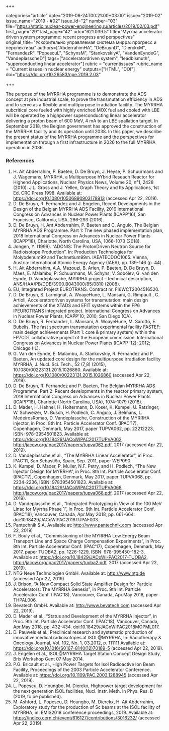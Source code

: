 +++

categories="article"
date="2019-06-24T00:21:00+03:00"
issue="2019-02"
issue_name="2019 - #02"
issue_id="2"
number="03"
file="https://static.nuclear-power-engineering.ru/articles/2019/02/03.pdf"
first_page="29"
last_page="42"
udc="621.039.5"
title="Myrrha accelerator driven system programme: recent progress and perspectives"
original_title="Ускорительно управляемая система мирра: прогресс и перспективы"
authors=["AbderrahimHA", "DeBruynD", "DierckxM", "FernandezR", "PopescuL", "SchynsM", "StankovskiyA", "VandenEyndeG", "VandeplasscheD"]
tags=["acceleratordriven system", "leadbismuth", "superconducting linear accelerator"]
rubric = "currentissues"
rubric_name = "Current issues in nuclear energy"
outputs=["HTML", "DOI"]
doi="https://doi.org/10.26583/npe.2019.2.03"

+++

The purpose of the MYRRHA programme is to demonstrate the ADS concept at pre industrial scale, to prove the transmutation efficiency in ADS and to serve as a flexible and multipurpose irradiation facility. The MYRRHA subcritical core fueled with highly enriched MOX fuel and cooled with LBE will be operated by a highpower superconducting linear accelerator delivering a proton beam of 600 MeV, 4 mA to an LBE spallation target. In September 2018, the Belgian government has approved the construction of the MYRRHA facility and its operation until 2038. In this paper, we describe the present status of the MYRRHA programme and the perspectives for implementation through a first infrastructure in 2026 to the full MYRRHA operation in 2036.

### References

1. H. Ait Abderrahim, P. Baeten, D. De Bruyn, J. Heyse, P. Schuurmans and J. Wagemans, MYRRHA, a Multipurpose hYbrid Reseach Reactor for Highend Applications, Nuclear Physics News, Volume 20, n°1, 2428 (2010). J.L. Gross and J. Yellen, Graph Theory and Its Applications, 1st Ed. CRC Press 1998. Available at: https://doi.org/10.1080/10506890903178913 (accessed Apr 22, 2019).
2. D. De Bruyn, R. Fernandez and J. Engelen, Recent Developments in the Design of the Belgian MYRRHA ADS Facility, 2016 International Congress on Advances in Nuclear Power Plants (ICAPP’16), San Francisco, California, USA, 286-293 (2016).
3. D. De Bruyn, H. Aпt Abderrahim, P. Baeten and C. Angulo, The Belgian MYRRHA ADS Programme. Part 1: The new phased implementation plan, 2018 International Congress on Advances in Nuclear Power Plants (ICAPP’18), Charlotte, North Carolina, USA, 1066-1073 (2018).
4. Jongen, Y. (1999). “ADONIS: The ProtonDriven Neutron Source for Radioisotope Production”. In: Production Technologies for Molybdenum99 and Technetium99m. IAEATECDOC1065. Vienna, Austria: International Atomic Energy Agency (IAEA), pp. 139-146 (p. 44).
5. H. Ait Abderrahim, A.A. Mazouzi, B. Arien, P. Baeten, D. De Bruyn, D. Maes, E. Malambu, P. Schuurmans, M. Schyns, V. Sobolev, G. van den Eynde, D. Vandeplassche, MYRRHA project – technical description, ANS/HAA/PB/DDB/3900.B043000/85/0810 (2008).
6. EU, Integrated Project EUROTRANS. Contract nr. FI6WCT2004516520.
7. D. De Bruyn, S. Larmignat, A. WoayeHune, L. Mansani, G. Rimpault , C. Artioli, Acceleratordriven systems for transmutation: main design achievements of the XTADS and EFIT systems within the FP6 IPEUROTRANS integrated project. International Congress on Advances in Nuclear Power Plants, ICAPP’10; 2010; San Diego (CA).
8. D. De Bruyn, R. Fernandez, L. Mansani, A. WoayeHune, M. Sarotto, E. Bubelis. The fast spectrum transmutation experimental facility FASTEF: main design achievements (Part 1: core & primary system) within the FP7CDT collaborative project of the European commission. International Congress on Advances in Nuclear Power Plants (ICAPP ’12); 2012; Chicago (IL).
9. G. Van den Eynde, E. Malambu, A. Stankovskiy, R. Fernandez and P. Baeten, An updated core design for the multipurpose irradiation facility MYRRHA, J. Nucl. Sci. Tech., 52 (7_8) (2015), 10.1080/00223131.2015.1026860. Available at: https://doi.org/10.1080/00223131.2015.1026860 (accessed Apr 22, 2019).
10. D. De Bruyn, R. Fernandez and P. Baeten, The Belgian MYRRHA ADS Programme. Part 2: Recent developments in the reactor primary system, 2018 International Congress on Advances in Nuclear Power Plants (ICAPP’18), Charlotte (North Carolina, USA), 1074-1079 (2018).
11. D. Mader, H. Hahnel, H. Holtermann, D. Koser, K. Kumpel, U. Ratzinger, W. Schweizer, M. Busch, H. Podlech, C. Angulo, J. Belmans, L. MedeirosRomao, D. Vandeplassche, Construction of the MYRRHA injector, in Proc. 8th Int. Particle Accelerator Conf. (IPAC’17), Copenhagen, Denmark, May 2017, paper TUPVA062, pp. 22212223, ISBN: 978-3954501823. Available at: https://doi.org/10.18429/JACoWIPAC2017TUPVA062, http://jacow.org/ipac2017/papers/tupva062.pdf, 2017 (accessed Apr 22, 2019).
12. D. Vandeplassche et al., “The MYRRHA Linear Accelerator”, in Proc. IPAC’11, San Sebastiбn, Spain, Sep. 2011, paper WEP090
13. K. Kumpel, D. Mader, P. Muller, N.F. Petry, and H. Podlech, “The New Injector Design for MYRRHA”, in Proc. 8th Int. Particle Accelerator Conf. (IPAC’17), Copenhagen, Denmark, May 2017, paper TUPVA068, pp. 2234-2236, ISBN: 9783954501823. Available at: https://doi.org/10.18429/JACoWIPAC2017TUPVA068, http://jacow.org/ipac2017/papers/tupva068.pdf, 2017 (accessed Apr 22, 2019).
14. D. Vandeplassche et al., “Integrated Prototyping in View of the 100 MeV Linac for Myrrha Phase 1”, in Proc. 9th Int. Particle Accelerator Conf. (IPAC’18), Vancouver, Canada, Apr.May 2018, pp. 661-664. doi:10.18429/JACoWIPAC2018TUPAF003.
15. Pantechnik S.A. Available at: http://www.pantechnik.com (accessed Apr 22, 2019)
16. F. Bouly et al., “Commissioning of the MYRRHA Low Energy Beam Transport Line and Space Charge Compensation Experiments”, in Proc. 8th Int. Particle Accelerator Conf. (IPAC’17), Copenhagen, Denmark, May 2017, paper TUOBA2, pp. 1226-1229, ISBN: 978-395450-182-3, Available at: https://doi.org/10.18429/JACoWI-PAC2017-TUOBA2, http://jacow.org/ipac2017/papers/tuoba2.pdf, 2017 (accessed Apr 22, 2019).
17. NTG Neue Technologien GmbH. Available at: http://www.ntg.de (accessed Apr 22, 2019).
18. J. Brison, “A New Compact Solid State Amplifier Design for Particle Accelerators: The MYRRHA Genesis”, in Proc. 9th Int. Particle Accelerator Conf. (IPAC’18), Vancouver, Canada, Apr.May 2018, paper THPAL006.
19. Bevatech GmbH. Available at: http://www.bevatech.com (accessed Apr 22, 2019).
20. D. Mader et al., “Status and Development of the MYRRHA Injector”, in Proc. 9th Int. Particle Accelerator Conf. (IPAC’18), Vancouver, Canada, Apr.May 2018, pp. 432-434. doi:10.18429/JACoWIPAC2018MOPML017.
21. D. Pauwels et al., Preclinical research and systematic production of innovative medical radioisotopes at ISOL@MYRRHA, In: Radiotherapy & Oncology Journal, Vol. 102, No. 1, 03.2012, p. 111111 Available at: https://doi.org/10.1016/S0167-8140(12)70189-5 (accessed Apr 22, 2019).
22. J. Engelen et al., ISOL@MYRRHA Target Station Concept Design Study, Brix Workshop Gent  07 May 2014.
23. P.G. Bricault et al., High Power Targets for Isol Radioactive Ion Beam Facility, Proceedings of the 2003 Particle Accelerator Conference. Available at: https://doi.org/10.1109/PAC.2003.1288945 (accessed Apr 22, 2019).
24. L. Popescu, D. Houngbo, M. Dierckx, Highpower target development for the next generation ISOL facilities, Nucl. Instr. Meth. In Phys. Res. B (2019, to be published).
25. M. Ashford, L. Popescu, D. Houngbo, M. Dierckx, H. Ait Abderrahim, Exploratory study for the production of Sc beams at the ISOL facility of MYRRHA, in: EMIS2018 conference proceedings, 2019. Available at: https://indico.cern.ch/event/616127/contributions/3016232/ (accessed Apr 22, 2019).